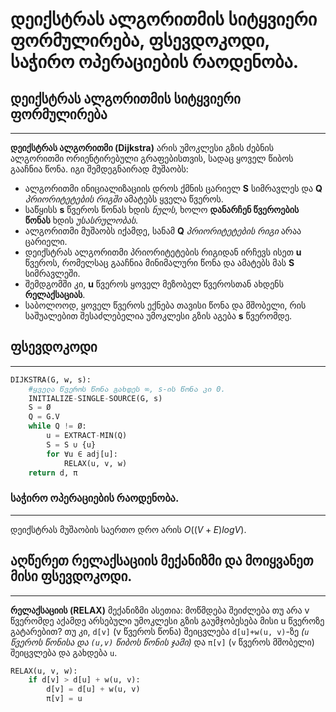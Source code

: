 # დეიქსტრას ალგორითმის სიტყვიერი ფორმულირება, ფსევდოკოდი, საჭირო ოპერაციების რაოდენობა.
## დეიქსტრას ალგორითმის სიტყვიერი ფორმულირება
---
**დეიქსტრას ალგორითმი (Dijkstra)** არის უმოკლესი გზის ძებნის ალგორითმი ორიენტირებული გრაფებისთვის, სადაც ყოველ წიბოს გააჩნია წონა. იგი შემდეგნაირად მუშაობს:
- ალგორითმი ინიციალიზაციის დროს ქმნის ცარიელ **S** სიმრავლეს და **Q** *პრიორიტეტების რიგში* ამატებს ყველა წვეროს.
- საწყისს **s** წვეროს წონას ხდის *ნულს*, ხოლო **დანარჩენ წვეროების წონას** ხდის *უსასრულობას*.
- ალგორითმი მუშაობს იქამდე, სანამ **Q** *პრიორიტეტების რიგი* არაა ცარიელი.
- დეიქსტრას ალგორითმი პრიორიტეტების რიგიდან ირჩევს ისეთ **u** წვეროს, რომელსაც გააჩნია მინიმალური წონა და ამატებს მას **S** სიმრავლეში.
- შემდგომში კი, **u** წვეროს ყოველ მეზობელ წვეროსთან ახდენს **რელაქსაციას**.
- საბოლოოდ, ყოველ წვეროს ექნება თავისი წონა და მშობელი, რის საშუალებით შესაძლებელია უმოკლესი გზის აგება **s** წვერომდე.
## ფსევდოკოდი
---
```python
DIJKSTRA(G, w, s):
	#ყველა წვეროს წონა გახდეს ∞, s-ის წონა კი 0.
	INITIALIZE-SINGLE-SOURCE(G, s)
	S = Ø
	Q = G.V
	while Q != Ø:
		u = EXTRACT-MIN(Q)
		S = S ∪ {u}
		for ∀u ∈ adj[u]:
			RELAX(u, v, w)
	return d, π
```
### საჭირო ოპერაციების რაოდენობა.
---
დეიქსტრას მუშაობის საერთო დრო არის $O( (V+E)logV)$. 

## აღწერეთ რელაქსაციის მექანიზმი და მოიყვანეთ მისი ფსევდოკოდი.
---
**რელაქსაციის (RELAX)** მექანიზმი ასეთია: მოწმდება შეიძლება თუ არა v წვერომდე აქამდე არსებული უმოკლესი გზის გაუმჯობესება მისი u წვეროზე გატარებით? თუ კი, `d[v]` (v წვეროს წონა) შეიცვლება `d[u]+w(u, v)`-ზე *(`u` წვეროს წონისა და `(u,v)` წიბოს წონის ჯამი)* და `π[v]` (`v` წვეროს მშობელი) შეიცვლება და გახდება `u`.
```python
RELAX(u, v, w):
	if d[v] > d[u] + w(u, v):
		d[v] = d[u] + w(u, v)
		π[v] = u
```
